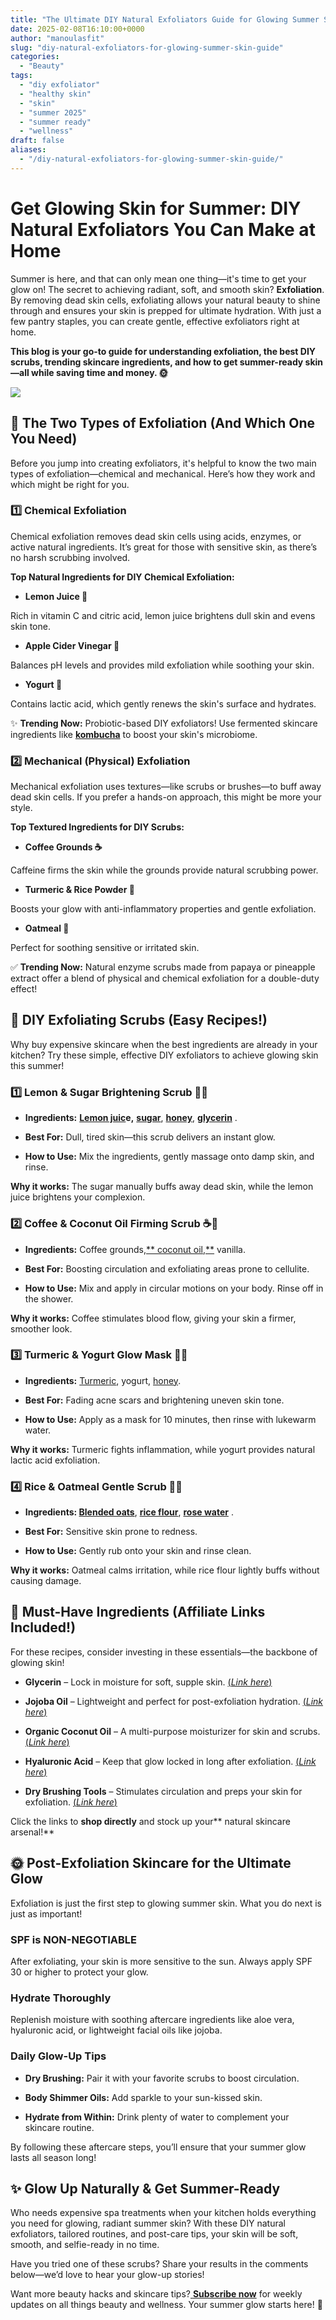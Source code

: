 ```yaml
---
title: "The Ultimate DIY Natural Exfoliators Guide for Glowing Summer Skin"
date: 2025-02-08T16:10:00+0000
author: "manoulasfit"
slug: "diy-natural-exfoliators-for-glowing-summer-skin-guide"
categories:
  - "Beauty"
tags:
  - "diy exfoliator"
  - "healthy skin"
  - "skin"
  - "summer 2025"
  - "summer ready"
  - "wellness"
draft: false
aliases:
  - "/diy-natural-exfoliators-for-glowing-summer-skin-guide/"
---
```

# Get Glowing Skin for Summer: DIY Natural Exfoliators You Can Make at Home

Summer is here, and that can only mean one thing—it's time to get your glow on! The secret to achieving radiant, soft, and smooth skin? **Exfoliation**. By removing dead skin cells, exfoliating allows your natural beauty to shine through and ensures your skin is prepped for ultimate hydration. With just a few pantry staples, you can create gentle, effective exfoliators right at home.

**This blog is your go-to guide for understanding exfoliation, the best DIY scrubs, trending skincare ingredients, and how to get summer-ready skin—all while saving time and money. 🌞**

![](/Jasper_2025-02-08T103A423A23.832Z_upscaled-1024x1024.webp)

## 🌿 The Two Types of Exfoliation (And Which One You Need)

Before you jump into creating exfoliators, it's helpful to know the two main types of exfoliation—chemical and mechanical. Here’s how they work and which might be right for you.

### **1️⃣ Chemical Exfoliation**

Chemical exfoliation removes dead skin cells using acids, enzymes, or active natural ingredients. It’s great for those with sensitive skin, as there’s no harsh scrubbing involved.

**Top Natural Ingredients for DIY Chemical Exfoliation:**

- **Lemon Juice 🍋**

Rich in vitamin C and citric acid, lemon juice brightens dull skin and evens skin tone.

- **Apple Cider Vinegar 🍏**

Balances pH levels and provides mild exfoliation while soothing your skin.

- **Yogurt 🥛**

Contains lactic acid, which gently renews the skin's surface and hydrates.

✨ **Trending Now:** Probiotic-based DIY exfoliators! Use fermented skincare ingredients like [**kombucha**](https://amzn.to/4jRJoYg) to boost your skin's microbiome.

### **2️⃣ Mechanical (Physical) Exfoliation**

Mechanical exfoliation uses textures—like scrubs or brushes—to buff away dead skin cells. If you prefer a hands-on approach, this might be more your style.

**Top Textured Ingredients for DIY Scrubs:**

- **Coffee Grounds ☕**

Caffeine firms the skin while the grounds provide natural scrubbing power.

- **Turmeric & Rice Powder 🌾**

Boosts your glow with anti-inflammatory properties and gentle exfoliation.

- **Oatmeal 🌾**

Perfect for soothing sensitive or irritated skin.

✅ **Trending Now:** Natural enzyme scrubs made from papaya or pineapple extract offer a blend of physical and chemical exfoliation for a double-duty effect!

## 📖 DIY Exfoliating Scrubs (Easy Recipes!)

Why buy expensive skincare when the best ingredients are already in your kitchen? Try these simple, effective DIY exfoliators to achieve glowing skin this summer!

### **1️⃣ Lemon & Sugar Brightening Scrub 🍋✨**

- **Ingredients:** **[Lemon juic](https://amzn.to/4hyXvAj)e,** [**sugar**](https://amzn.to/4hQZq38), [**honey**](https://amzn.to/4i7m87h), [**glycerin**](https://amzn.to/40PDxtV) .

- **Best For:** Dull, tired skin—this scrub delivers an instant glow.

- **How to Use:** Mix the ingredients, gently massage onto damp skin, and rinse.

**Why it works:** The sugar manually buffs away dead skin, while the lemon juice brightens your complexion.

### **2️⃣ Coffee & Coconut Oil Firming Scrub ☕🥥**

- **Ingredients:** Coffee grounds,[** coconut oil,**](https://amzn.to/413pkuO) vanilla.

- **Best For:** Boosting circulation and exfoliating areas prone to cellulite.

- **How to Use:** Mix and apply in circular motions on your body. Rinse off in the shower.

**Why it works:** Coffee stimulates blood flow, giving your skin a firmer, smoother look.

### **3️⃣ Turmeric & Yogurt Glow Mask 🌿💛**

- **Ingredients:** [Turmeric](https://amzn.to/4hy6sdm), yogurt, [honey](https://amzn.to/4hsuCpv).

- **Best For:** Fading acne scars and brightening uneven skin tone.

- **How to Use:** Apply as a mask for 10 minutes, then rinse with lukewarm water.

**Why it works:** Turmeric fights inflammation, while yogurt provides natural lactic acid exfoliation.

### **4️⃣ Rice & Oatmeal Gentle Scrub 🌾🌸**

- **Ingredients: [Blended oats](https://amzn.to/4htEvTF)**, **[rice flour](https://amzn.to/4hQ1Y18)**, [**rose water**](https://amzn.to/412wwat) .

- **Best For:** Sensitive skin prone to redness.

- **How to Use:** Gently rub onto your skin and rinse clean.

**Why it works:** Oatmeal calms irritation, while rice flour lightly buffs without causing damage.

## 🛒 Must-Have Ingredients (Affiliate Links Included!)

For these recipes, consider investing in these essentials—the backbone of glowing skin!

- **Glycerin** – Lock in moisture for soft, supple skin. [(*Link here*)](https://amzn.to/42Qw6oX)

- **Jojoba Oil** – Lightweight and perfect for post-exfoliation hydration. [(*Link here*)](https://amzn.to/3CtXluY)

- **Organic Coconut Oil** – A multi-purpose moisturizer for skin and scrubs. [(*Link here*)](https://amzn.to/3WTeW6e)

- **Hyaluronic Acid** – Keep that glow locked in long after exfoliation. [(*Link here*)](https://amzn.to/4jRbNhq)

- **Dry Brushing Tools** – Stimulates circulation and preps your skin for exfoliation. [(*Link here*)](https://amzn.to/3CGFL6V)

Click the links to **shop directly** and stock up your** natural skincare arsenal!**

## 🌞 Post-Exfoliation Skincare for the Ultimate Glow

Exfoliation is just the first step to glowing summer skin. What you do next is just as important!

### **SPF is NON-NEGOTIABLE**

After exfoliating, your skin is more sensitive to the sun. Always apply SPF 30 or higher to protect your glow.

### **Hydrate Thoroughly**

Replenish moisture with soothing aftercare ingredients like aloe vera, hyaluronic acid, or lightweight facial oils like jojoba.

### **Daily Glow-Up Tips**

- **Dry Brushing:** Pair it with your favorite scrubs to boost circulation.

- **Body Shimmer Oils:** Add sparkle to your sun-kissed skin.

- **Hydrate from Within:** Drink plenty of water to complement your skincare routine.

By following these aftercare steps, you’ll ensure that your summer glow lasts all season long!

## ✨ Glow Up Naturally & Get Summer-Ready

Who needs expensive spa treatments when your kitchen holds everything you need for glowing, radiant summer skin? With these DIY natural exfoliators, tailored routines, and post-care tips, your skin will be soft, smooth, and selfie-ready in no time.

Have you tried one of these scrubs? Share your results in the comments below—we’d love to hear your glow-up stories!

Want more beauty hacks and skincare tips?[ **Subscribe now**](https://ro.pinterest.com/blingsp444/?actingBusinessId=934356391349710211) for weekly updates on all things beauty and wellness. Your summer glow starts here! 🌸

##